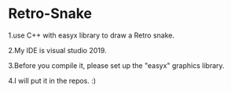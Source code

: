 # Retro-Snake
1.use C++ with easyx library to draw a Retro snake.

2.My IDE is visual studio 2019.

3.Before you compile it, please set up the "easyx" graphics library.

4.I will put it in the repos.  :)
